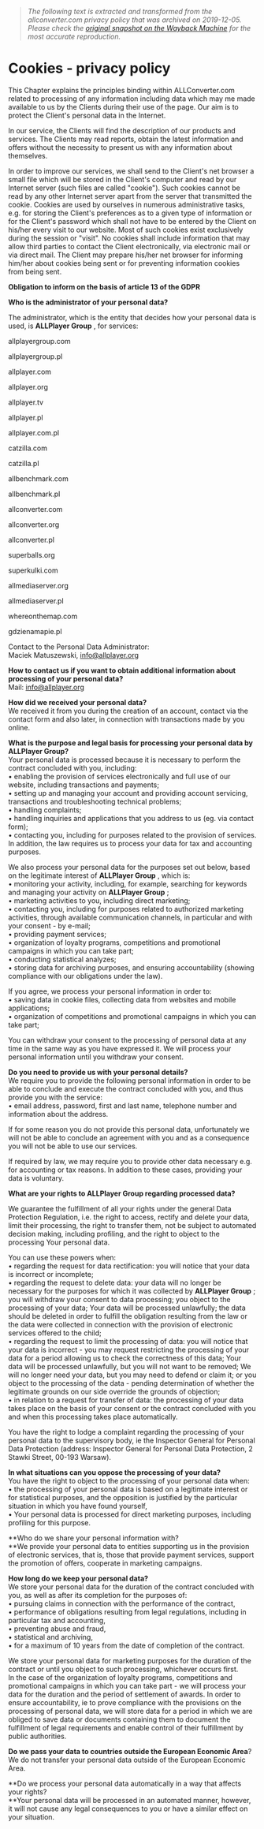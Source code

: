 > *The following text is extracted and transformed from the allconverter.com privacy policy that was archived on 2019-12-05. Please check the [original snapshot on the Wayback Machine](https://web.archive.org/web/20191205234426id_/https%3A//www.allconverter.com/help/cookies) for the most accurate reproduction.*

# Cookies - privacy policy

This Chapter explains the principles binding within ALLConverter.com related to processing of any information including data which may me made available to us by the Clients during their use of the page. Our aim is to protect the Client's personal data in the Internet.

In our service, the Clients will find the description of our products and services. The Clients may read reports, obtain the latest information and offers without the necessity to present us with any information about themselves.

In order to improve our services, we shall send to the Client's net browser a small file which will be stored in the Client's computer and read by our Internet server (such files are called "cookie"). Such cookies cannot be read by any other Internet server apart from the server that transmitted the cookie. Cookies are used by ourselves in numerous administrative tasks, e.g. for storing the Client's preferences as to a given type of information or for the Client's password which shall not have to be entered by the Client on his/her every visit to our website. Most of such cookies exist exclusively during the session or "visit". No cookies shall include information that may allow third parties to contact the Client electronically, via electronic mail or via direct mail. The Client may prepare his/her net browser for informing him/her about cookies being sent or for preventing information cookies from being sent.

**Obligation to inform on the basis of article 13 of the GDPR**

**Who is the administrator of your personal data?**

The administrator, which is the entity that decides how your personal data is used, is **ALLPlayer Group** , for services:

allplayergroup.com

allplayergroup.pl

allplayer.com

allplayer.org

allplayer.tv

allplayer.pl

allplayer.com.pl

catzilla.com

catzilla.pl

allbenchmark.com

allbenchmark.pl

allconverter.com

allconverter.org

allconverter.pl

superballs.org

superkulki.com

allmediaserver.org

allmediaserver.pl

whereonthemap.com

gdzienamapie.pl

  
Contact to the Personal Data Administrator:  
Maciek Matuszewski, [info@allplayer.org](mailto:info@allplayer.org)

**How to contact us if you want to obtain additional information about processing of your personal data?**  
Mail: [info@allplayer.org](mailto:info@allplayer.org)

**How did we received your personal data?**  
We received it from you during the creation of an account, contact via the contact form and also later, in connection with transactions made by you online.

**What is the purpose and legal basis for processing your personal data by ALLPlayer Group?**  
Your personal data is processed because it is necessary to perform the contract concluded with you, including:  
• enabling the provision of services electronically and full use of our website, including transactions and payments;  
• setting up and managing your account and providing account servicing, transactions and troubleshooting technical problems;  
• handling complaints;  
• handling inquiries and applications that you address to us (eg. via contact form);  
• contacting you, including for purposes related to the provision of services.  
In addition, the law requires us to process your data for tax and accounting purposes.

We also process your personal data for the purposes set out below, based on the legitimate interest of **ALLPlayer Group** , which is:  
• monitoring your activity, including, for example, searching for keywords and managing your activity on **ALLPlayer Group** ;  
• marketing activities to you, including direct marketing;  
• contacting you, including for purposes related to authorized marketing activities, through available communication channels, in particular and with your consent - by e-mail;  
• providing payment services;  
• organization of loyalty programs, competitions and promotional campaigns in which you can take part;  
• conducting statistical analyzes;  
• storing data for archiving purposes, and ensuring accountability (showing compliance with our obligations under the law).

  
If you agree, we process your personal information in order to:  
• saving data in cookie files, collecting data from websites and mobile applications;  
• organization of competitions and promotional campaigns in which you can take part;

You can withdraw your consent to the processing of personal data at any time in the same way as you have expressed it. We will process your personal information until you withdraw your consent.

  
**Do you need to provide us with your personal details?**  
We require you to provide the following personal information in order to be able to conclude and execute the contract concluded with you, and thus provide you with the service:  
• email address, password, first and last name, telephone number and information about the address.

If for some reason you do not provide this personal data, unfortunately we will not be able to conclude an agreement with you and as a consequence you will not be able to use our services.

If required by law, we may require you to provide other data necessary e.g. for accounting or tax reasons. In addition to these cases, providing your data is voluntary.

**What are your rights to ALLPlayer Group regarding processed data?**

We guarantee the fulfillment of all your rights under the general Data Protection Regulation, i.e. the right to access, rectify and delete your data, limit their processing, the right to transfer them, not be subject to automated decision making, including profiling, and the right to object to the processing Your personal data.

You can use these powers when:  
• regarding the request for data rectification: you will notice that your data is incorrect or incomplete;  
• regarding the request to delete data: your data will no longer be necessary for the purposes for which it was collected by **ALLPlayer Group** ; you will withdraw your consent to data processing; you object to the processing of your data; Your data will be processed unlawfully; the data should be deleted in order to fulfill the obligation resulting from the law or the data were collected in connection with the provision of electronic services offered to the child;  
• regarding the request to limit the processing of data: you will notice that your data is incorrect - you may request restricting the processing of your data for a period allowing us to check the correctness of this data; Your data will be processed unlawfully, but you will not want to be removed; We will no longer need your data, but you may need to defend or claim it; or you object to the processing of the data - pending determination of whether the legitimate grounds on our side override the grounds of objection;  
• in relation to a request for transfer of data: the processing of your data takes place on the basis of your consent or the contract concluded with you and when this processing takes place automatically.

You have the right to lodge a complaint regarding the processing of your personal data to the supervisory body, ie the Inspector General for Personal Data Protection (address: Inspector General for Personal Data Protection, 2 Stawki Street, 00-193 Warsaw).

**In what situations can you oppose the processing of your data?**  
You have the right to object to the processing of your personal data when:  
• the processing of your personal data is based on a legitimate interest or for statistical purposes, and the opposition is justified by the particular situation in which you have found yourself,  
• Your personal data is processed for direct marketing purposes, including profiling for this purpose.

  
**Who do we share your personal information with?  
**We provide your personal data to entities supporting us in the provision of electronic services, that is, those that provide payment services, support the promotion of offers, cooperate in marketing campaigns.

**How long do we keep your personal data?**  
We store your personal data for the duration of the contract concluded with you, as well as after its completion for the purposes of:  
• pursuing claims in connection with the performance of the contract,  
• performance of obligations resulting from legal regulations, including in particular tax and accounting,  
• preventing abuse and fraud,  
• statistical and archiving,  
• for a maximum of 10 years from the date of completion of the contract.

We store your personal data for marketing purposes for the duration of the contract or until you object to such processing, whichever occurs first.  
In the case of the organization of loyalty programs, competitions and promotional campaigns in which you can take part - we will process your data for the duration and the period of settlement of awards. In order to ensure accountability, ie to prove compliance with the provisions on the processing of personal data, we will store data for a period in which we are obliged to save data or documents containing them to document the fulfillment of legal requirements and enable control of their fulfillment by public authorities.

**Do we pass your data to countries outside the European Economic Area**?  
We do not transfer your personal data outside of the European Economic Area.

**Do we process your personal data automatically in a way that affects your rights?  
**Your personal data will be processed in an automated manner, however, it will not cause any legal consequences to you or have a similar effect on your situation.
